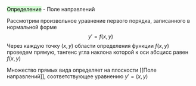 <mark style="background: #BBFABBA6;">Определение</mark> - Поле направлений

Рассмотрим произвольное уравнение первого порядка, записанного в нормальной форме 
$$y' = f(x,y)$$
Через каждую точку $(x,y)$ области определения функции $f(x,y)$ проведем прямую, тангенс угла наклона которой к оси абсцисс равен $f(x,y)$ 

Множество прямых вида определяет на плоскости [[Поле направлений]], соответствующее уравнению $y'=(x,y)$ 
